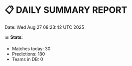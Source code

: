 📋 DAILY SUMMARY REPORT
======================
Date: Wed Aug 27 08:23:42 UTC 2025

📊 **Stats:**
- Matches today: 30
- Predictions: 180
- Teams in DB: 0
